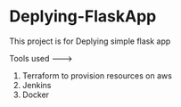 # Deplying-FlaskApp
This project is for Deplying simple flask app 

Tools used --->

1) Terraform to provision resources on aws
2) Jenkins
3) Docker


